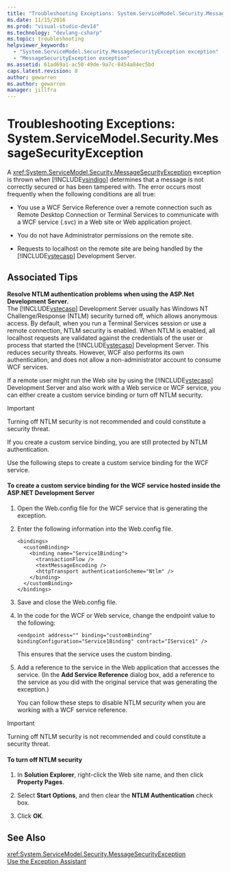 ```yaml
---
title: "Troubleshooting Exceptions: System.ServiceModel.Security.MessageSecurityException | Microsoft Docs"
ms.date: 11/15/2016
ms.prod: "visual-studio-dev14"
ms.technology: "devlang-csharp"
ms.topic: troubleshooting
helpviewer_keywords: 
  - "System.ServiceModel.Security.MessageSecurityException exception"
  - "MessageSecurityException exception"
ms.assetid: 61ad69a1-ac50-49de-9a7c-8454a84ec5bd
caps.latest.revision: 8
author: gewarren
ms.author: gewarren
manager: jillfra
---
```

# Troubleshooting Exceptions: System.ServiceModel.Security.MessageSecurityException
A <xref:System.ServiceModel.Security.MessageSecurityException> exception is thrown when [!INCLUDE[vsindigo](../includes/vsindigo-md.md)] determines that a message is not correctly secured or has been tampered with. The error occurs most frequently when the following conditions are all true:  
  
-   You use a WCF Service Reference over a remote connection such as Remote Desktop Connection or Terminal Services to communicate with a WCF service (.svc) in a Web site or Web application project.  
  
-   You do not have Administrator permissions on the remote site.  
  
-   Requests to localhost on the remote site are being handled by the [!INCLUDE[vstecasp](../includes/vstecasp-md.md)] Development Server.  
  
## Associated Tips  
 **Resolve NTLM authentication problems when using the ASP.Net Development Server.**  
 The [!INCLUDE[vstecasp](../includes/vstecasp-md.md)] Development Server usually has Windows NT Challenge/Response (NTLM) security turned off, which allows anonymous access. By default, when you run a Terminal Services session or use a remote connection, NTLM security is enabled. When NTLM is enabled, all localhost requests are validated against the credentials of the user or process that started the [!INCLUDE[vstecasp](../includes/vstecasp-md.md)] Development Server. This reduces security threats. However, WCF also performs its own authentication, and does not allow a non-administrator account to consume WCF services.  
  
 If a remote user might run the Web site by using the [!INCLUDE[vstecasp](../includes/vstecasp-md.md)] Development Server and also work with a Web service or WCF service, you can either create a custom service binding or turn off NTLM security.  
  
> [!IMPORTANT]
>  Turning off NTLM security is not recommended and could constitute a security threat.  
  
 If you create a custom service binding, you are still protected by NTLM authentication.  
  
 Use the following steps to create a custom service binding for the WCF service.  
  
#### To create a custom service binding for the WCF service hosted inside the ASP.NET Development Server  
  
1. Open the Web.config file for the WCF service that is generating the exception.  
  
2. Enter the following information into the Web.config file.  
  
   ```  
   <bindings>  
     <customBinding>  
       <binding name="Service1Binding">  
         <transactionFlow />  
         <textMessageEncoding />  
         <httpTransport authenticationScheme="Ntlm" />  
       </binding>  
     </customBinding>  
   </bindings>  
   ```  
  
3. Save and close the Web.config file.  
  
4. In the code for the WCF or Web service, change the endpoint value to the following:  
  
   ```  
   <endpoint address="" binding="customBinding" bindingConfiguration="Service1Binding" contract="IService1" />  
   ```  
  
    This ensures that the service uses the custom binding.  
  
5. Add a reference to the service in the Web application that accesses the service. (In the **Add Service Reference** dialog box, add a reference to the service as you did with the original service that was generating the exception.)  
  
   You can follow these steps to disable NTLM security when you are working with a WCF service reference.  
  
> [!IMPORTANT]
>  Turning off NTLM security is not recommended and could constitute a security threat.  
  
#### To turn off NTLM security  
  
1. In **Solution Explorer**, right-click the Web site name, and then click **Property Pages**.  
  
2. Select **Start Options**, and then clear the **NTLM Authentication** check box.  
  
3. Click **OK**.  
  
## See Also  
 <xref:System.ServiceModel.Security.MessageSecurityException>   
 [Use the Exception Assistant](http://msdn.microsoft.com/library/e0a78c50-7318-4d54-af51-40c00aea8711)